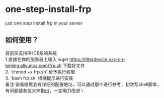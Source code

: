 # one-step-install-frp
just one step install frp in your server  
## 如何使用？  
目前仅支持RHCE系的系统 \
1.直接在你的服务器上输入 wget https://litterdevice.oss-cn-beijing.aliyuncs.com/frp.sh  下载好文件  \
2. 'chmod +x frp.sh' 给予执行权限  \
3. 'bash frp.sh' 根据提示进行安装  \
备注:安装结尾会有详细的配置地址，可以通过那个进行参考，初次写shell脚本，有问题请各位大神指出，一定竭力改进  \
